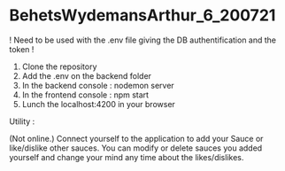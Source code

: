 # BehetsWydemansArthur_6_200721

! Need to be used with the .env file giving the DB authentification and the token !

1) Clone the repository
2) Add the .env on the backend folder
3) In the backend console : nodemon server
4) In the frontend console : npm start
5) Lunch the localhost:4200 in your browser


Utility : 

(Not online.)
Connect yourself to the application to add your Sauce or like/dislike other sauces. 
You can modify or delete sauces you added yourself and change your mind any time about the likes/dislikes.

